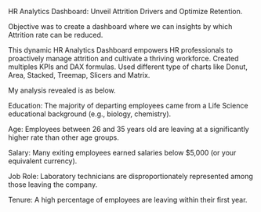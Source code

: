 HR Analytics Dashboard: Unveil Attrition Drivers and Optimize Retention.

Objective was to create a dashboard where we can insights by which Attrition rate can be reduced.

This dynamic HR Analytics Dashboard empowers HR professionals to proactively manage attrition and cultivate a thriving workforce.
Created multiples KPIs and DAX formulas.
Used different type of charts like Donut, Area, Stacked, Treemap, Slicers and Matrix.

My analysis revealed is as below.

Education: The majority of departing employees came from a Life Science educational background (e.g., biology, chemistry).

Age: Employees between 26 and 35 years old are leaving at a significantly higher rate than other age groups.

Salary: Many exiting employees earned salaries below $5,000 (or your equivalent currency).

Job Role: Laboratory technicians are disproportionately represented among those leaving the company.

Tenure: A high percentage of employees are leaving within their first year.
